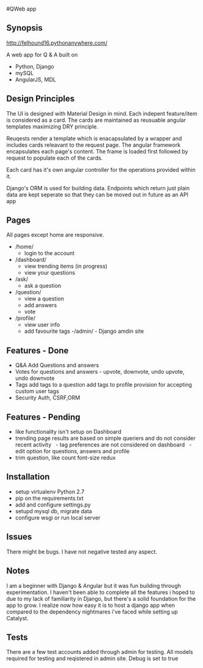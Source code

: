 #QWeb app

## Synopsis
  http://felhound16.pythonanywhere.com/
  
  A web app for Q & A built on 
  - Python, Django
  - mySQL
  - AngularJS, MDL
  
## Design Principles
  The UI is designed with Material Design in mind. Each indepent feature/item is considered as a card.
  The cards are maintained as reusuable angular templates maximizing DRY principle.
  
  Reuqests render a template which is enacapsulated by a wrapper and includes cards releavant to the request page.
  The angular framework encapsulates each page's content. The frame is loaded first followed by request to populate each of the cards.
  
  Each card has it's own angular controller for the operations provided within it.
  
  Django's ORM is used for building data.
  Endpoints which return just plain data are kept seperate so that they can be moved out in future as an API app
    
## Pages
  All pages except home are responsive. 
  - /home/
    - login to the account    
  - /dashboard/
    - view trending items (in progress)
    - view your questions    
  - /ask/
    - ask a question
  - /question/
    - view a question
    - add answers
    - vote
  - /profile/
    - view user info
    - add favourite tags
  -/admin/ - Django amdin site  
 
## Features - Done
  - Q&A
    Add Questions and answers
  - Votes
    for questions and answers - upvote, downvote, undo upvote, undo downvote
  - Tags
    add tags to a question
    add tags to profile
    provision for accepting custom user tags
  - Security
    Auth, CSRF,ORM
 
## Features - Pending
   - like functionality isn't setup on Dashboard
   - trending page results are based on simple queriers and do not consider recent activity
   - tag preferences are not considered on dashboard
   - edit option for questions, answers and profile
   - trim question, like count font-size redux
    
## Installation
  - setup virtualenv Python 2.7
  - pip on the requirements.txt
  - add and configure settings.py
  - setupd mysql db, migrate data
  - configure wsgi or run local server
  
## Issues
   There might be bugs. I have not negative tested any aspect.    
   
## Notes
  I am a beginner with Django & Angular but it was fun building through experimentation. I haven't been able to complete all the features i hoped to due to my lack of familiarity in Django, but there's a solid foundation for the app to grow.
  I realize now how easy it is to host a django app when compared to the dependency nightmares i've faced while setting up Catalyst.
  

## Tests
There are a few test accounts added through admin for testing.
All models required for testing and reqistered in admin site.
Debug is set to true




